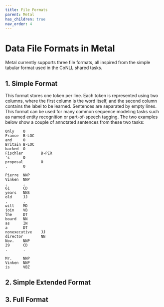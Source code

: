 ```yaml
---
title: File Formats
parent: Metal
has_children: true
nav_order: 4
---
```


# Data File Formats in Metal

Metal currently supports three file formats, all inspired from the simple tabular format used in the CoNLL shared tasks.

## 1. Simple Format

This format stores one token per line. Each token is represented using two columns, where the first column is the word itself, and the second column contains the label to be learned.
Sentences are separated by empty lines.
This format can be used for many common sequence modeling tasks such as named entity recognition or part-of-speech tagging.
The two examples below show a couple of annotated sentences from these two tasks:

```
Only    O
France  B-LOC
and     O
Britain B-LOC
backed  O
Fischler        B-PER
's      O
proposal        O
.       O

```

```
Pierre  NNP
Vinken  NNP
,       ,
61      CD
years   NNS
old     JJ
,       ,
will    MD
join    VB
the     DT
board   NN
as      IN
a       DT
nonexecutive    JJ
director        NN
Nov.    NNP
29      CD
.       .

Mr.     NNP
Vinken  NNP
is      VBZ
```

## 2. Simple Extended Format

## 3. Full Format

